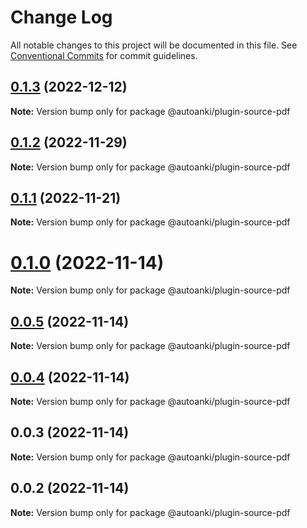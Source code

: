 # Change Log

All notable changes to this project will be documented in this file.
See [Conventional Commits](https://conventionalcommits.org) for commit guidelines.

## [0.1.3](https://github.com/chenlijun99/autoanki/compare/@autoanki/plugin-source-pdf@0.1.2...@autoanki/plugin-source-pdf@0.1.3) (2022-12-12)

**Note:** Version bump only for package @autoanki/plugin-source-pdf

## [0.1.2](https://github.com/chenlijun99/autoanki/compare/@autoanki/plugin-source-pdf@0.1.1...@autoanki/plugin-source-pdf@0.1.2) (2022-11-29)

**Note:** Version bump only for package @autoanki/plugin-source-pdf

## [0.1.1](https://github.com/chenlijun99/autoanki/compare/@autoanki/plugin-source-pdf@0.1.0...@autoanki/plugin-source-pdf@0.1.1) (2022-11-21)

**Note:** Version bump only for package @autoanki/plugin-source-pdf

# [0.1.0](https://github.com/chenlijun99/autoanki/compare/@autoanki/plugin-source-pdf@0.0.3...@autoanki/plugin-source-pdf@0.1.0) (2022-11-14)

**Note:** Version bump only for package @autoanki/plugin-source-pdf

## [0.0.5](https://github.com/chenlijun99/autoanki/compare/@autoanki/plugin-source-pdf@0.0.3...@autoanki/plugin-source-pdf@0.0.5) (2022-11-14)

**Note:** Version bump only for package @autoanki/plugin-source-pdf

## [0.0.4](https://github.com/chenlijun99/autoanki/compare/@autoanki/plugin-source-pdf@0.0.3...@autoanki/plugin-source-pdf@0.0.4) (2022-11-14)

**Note:** Version bump only for package @autoanki/plugin-source-pdf

## 0.0.3 (2022-11-14)

**Note:** Version bump only for package @autoanki/plugin-source-pdf

## 0.0.2 (2022-11-14)

**Note:** Version bump only for package @autoanki/plugin-source-pdf
